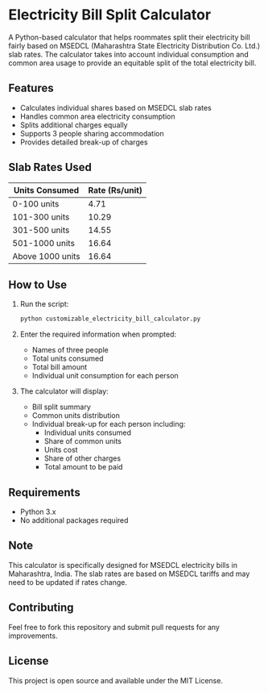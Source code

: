 # Electricity Bill Split Calculator

A Python-based calculator that helps roommates split their electricity bill fairly based on MSEDCL (Maharashtra State Electricity Distribution Co. Ltd.) slab rates. The calculator takes into account individual consumption and common area usage to provide an equitable split of the total electricity bill.

## Features

- Calculates individual shares based on MSEDCL slab rates
- Handles common area electricity consumption
- Splits additional charges equally
- Supports 3 people sharing accommodation
- Provides detailed break-up of charges

## Slab Rates Used

| Units Consumed   | Rate (Rs/unit) |
| ---------------- | -------------- |
| 0-100 units      | 4.71           |
| 101-300 units    | 10.29          |
| 301-500 units    | 14.55          |
| 501-1000 units   | 16.64          |
| Above 1000 units | 16.64          |

## How to Use

1. Run the script:

   ```bash
   python customizable_electricity_bill_calculator.py
   ```

2. Enter the required information when prompted:

   - Names of three people
   - Total units consumed
   - Total bill amount
   - Individual unit consumption for each person

3. The calculator will display:
   - Bill split summary
   - Common units distribution
   - Individual break-up for each person including:
     - Individual units consumed
     - Share of common units
     - Units cost
     - Share of other charges
     - Total amount to be paid

## Requirements

- Python 3.x
- No additional packages required

## Note

This calculator is specifically designed for MSEDCL electricity bills in Maharashtra, India. The slab rates are based on MSEDCL tariffs and may need to be updated if rates change.

## Contributing

Feel free to fork this repository and submit pull requests for any improvements.

## License

This project is open source and available under the MIT License.
